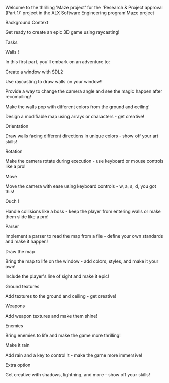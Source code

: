 Welcome to the thrilling 'Maze project' for the 'Research & Project approval (Part 1)' project in the ALX Software Engineering program!Maze project


Background Context

Get ready to create an epic 3D game using raycasting!

Tasks

Walls !

In this first part, you'll embark on an adventure to:

Create a window with SDL2

Use raycasting to draw walls on your window!

Provide a way to change the camera angle and see the magic happen after recompiling!

Make the walls pop with different colors from the ground and ceiling!

Design a modifiable map using arrays or characters - get creative!

Orientation

Draw walls facing different directions in unique colors - show off your art skills!

Rotation

Make the camera rotate during execution - use keyboard or mouse controls like a pro!

Move

Move the camera with ease using keyboard controls - w, a, s, d, you got this!

Ouch !

Handle collisions like a boss - keep the player from entering walls or make them slide like a pro!

Parser

Implement a parser to read the map from a file - define your own standards and make it happen!

Draw the map

Bring the map to life on the window - add colors, styles, and make it your own!

Include the player's line of sight and make it epic!


Ground textures

Add textures to the ground and ceiling - get creative!

Weapons

Add weapon textures and make them shine!

Enemies

Bring enemies to life and make the game more thrilling!

Make it rain

Add rain and a key to control it - make the game more immersive!

Extra option

Get creative with shadows, lightning, and more - show off your skills!
